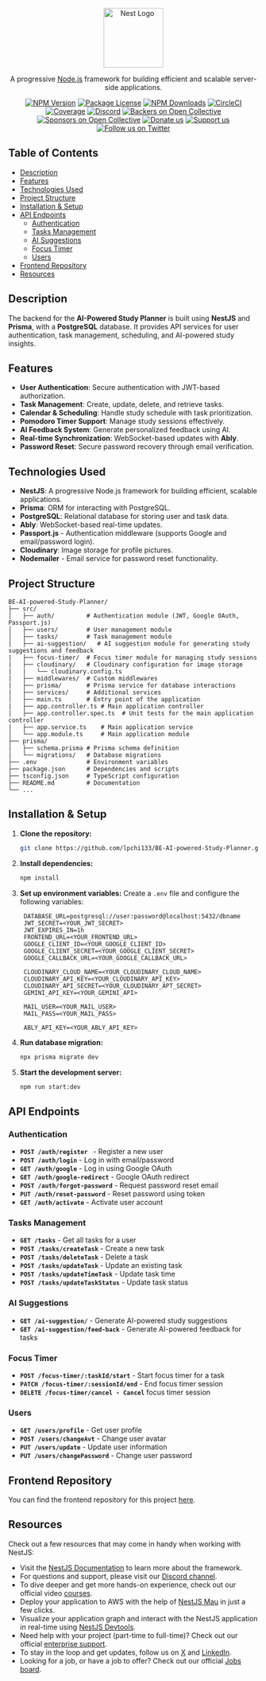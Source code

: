 <p align="center">
  <a href="http://nestjs.com/" target="blank"><img src="https://nestjs.com/img/logo-small.svg" width="120" alt="Nest Logo" /></a>
</p> 
    
[circleci-image]: https://img.shields.io/circleci/build/github/nestjs/nest/master?token=abc123def456
[circleci-url]: https://circleci.com/gh/nestjs/nest

  <p align="center">A progressive <a href="http://nodejs.org" target="_blank">Node.js</a> framework for building efficient and scalable server-side applications.</p>
    <p align="center">
<a href="https://www.npmjs.com/~nestjscore" target="_blank"><img src="https://img.shields.io/npm/v/@nestjs/core.svg" alt="NPM Version" /></a>
<a href="https://www.npmjs.com/~nestjscore" target="_blank"><img src="https://img.shields.io/npm/l/@nestjs/core.svg" alt="Package License" /></a>
<a href="https://www.npmjs.com/~nestjscore" target="_blank"><img src="https://img.shields.io/npm/dm/@nestjs/common.svg" alt="NPM Downloads" /></a>
<a href="https://circleci.com/gh/nestjs/nest" target="_blank"><img src="https://img.shields.io/circleci/build/github/nestjs/nest/master" alt="CircleCI" /></a>
<a href="https://coveralls.io/github/nestjs/nest?branch=master" target="_blank"><img src="https://coveralls.io/repos/github/nestjs/nest/badge.svg?branch=master#9" alt="Coverage" /></a>
<a href="https://discord.gg/G7Qnnhy" target="_blank"><img src="https://img.shields.io/badge/discord-online-brightgreen.svg" alt="Discord"/></a>
<a href="https://opencollective.com/nest#backer" target="_blank"><img src="https://opencollective.com/nest/backers/badge.svg" alt="Backers on Open Collective" /></a>
<a href="https://opencollective.com/nest#sponsor" target="_blank"><img src="https://opencollective.com/nest/sponsors/badge.svg" alt="Sponsors on Open Collective" /></a>
  <a href="https://paypal.me/kamilmysliwiec" target="_blank"><img src="https://img.shields.io/badge/Donate-PayPal-ff3f59.svg" alt="Donate us"/></a>
    <a href="https://opencollective.com/nest#sponsor"  target="_blank"><img src="https://img.shields.io/badge/Support%20us-Open%20Collective-41B883.svg" alt="Support us"></a>
  <a href="https://twitter.com/nestframework" target="_blank"><img src="https://img.shields.io/twitter/follow/nestframework.svg?style=social&label=Follow" alt="Follow us on Twitter"></a>
</p>
  <!--[![Backers on Open Collective](https://opencollective.com/nest/backers/badge.svg)](https://opencollective.com/nest#backer)
  [![Sponsors on Open Collective](https://opencollective.com/nest/sponsors/badge.svg)](https://opencollective.com/nest#sponsor)-->


## Table of Contents
- [Description](#description)
- [Features](#features)
- [Technologies Used](#technologies-used)
- [Project Structure](#project-structure)
- [Installation & Setup](#installation--setup)
- [API Endpoints](#api-endpoints)
  - [Authentication](#authentication)
  - [Tasks Management](#tasks-management)
  - [AI Suggestions](#ai-suggestions)
  - [Focus Timer](#focus-timer)
  - [Users](#users)
- [Frontend Repository](#frontend-repository)
- [Resources](#resources)

## Description

The backend for the **AI-Powered Study Planner** is built using **NestJS** and **Prisma**, with a **PostgreSQL** database. It provides API services for user authentication, task management, scheduling, and AI-powered study insights.

## Features
- **User Authentication**: Secure authentication with JWT-based authorization.
- **Task Management**: Create, update, delete, and retrieve tasks.
- **Calendar & Scheduling**: Handle study schedule with task prioritization.
- **Pomodoro Timer Support**: Manage study sessions effectively.
- **AI Feedback System**: Generate personalized feedback using AI.
- **Real-time Synchronization**: WebSocket-based updates with **Ably**.
- **Password Reset**: Secure password recovery through email verification.

## Technologies Used

- **NestJS**: A progressive Node.js framework for building efficient, scalable applications.
- **Prisma**: ORM for interacting with PostgreSQL.
- **PostgreSQL**: Relational database for storing user and task data.
- **Ably**: WebSocket-based real-time updates.
- **Passport.js** - Authentication middleware (supports Google and email/password login).
- **Cloudinary**: Image storage for profile pictures.
- **Nodemailer** - Email service for password reset functionality.


## Project Structure

```
BE-AI-powered-Study-Planner/
├── src/
│   ├── auth/         # Authentication module (JWT, Google OAuth, Passport.js)
│   ├── users/        # User management module
│   ├── tasks/        # Task management module
│   ├── ai-suggestion/   # AI suggestion module for generating study suggestions and feedback 
|   ├── focus-timer/  # Focus timer module for managing study sessions
|   ├── cloudinary/   # Cloudinary configuration for image storage
|   |   └── cloudinary.config.ts
|   ├── middlewares/  # Custom middlewares
|   ├── prisma/       # Prisma service for database interactions
|   ├── services/     # Additional services
│   ├── main.ts       # Entry point of the application 
|   ├── app.controller.ts # Main application controller
|   ├── app.controller.spec.ts  # Unit tests for the main application controller 
|   ├── app.service.ts    # Main application service
│   └── app.module.ts     # Main application module
├── prisma/
│   ├── schema.prisma # Prisma schema definition
|   └── migrations/   # Database migrations
├── .env              # Environment variables
├── package.json      # Dependencies and scripts
├── tsconfig.json     # TypeScript configuration
├── README.md         # Documentation
└── ...
```


## Installation & Setup

1. **Clone the repository:**
   ```sh
   git clone https://github.com/lpchi133/BE-AI-powered-Study-Planner.git
   ```

2. **Install dependencies:**
   ```sh
   npm install
   ```

3. **Set up environment variables:**
   Create a `.env` file and configure the following variables:
   ```env
    DATABASE_URL=postgresql://user:password@localhost:5432/dbname
    JWT_SECRET=<YOUR_JWT_SECRET>
    JWT_EXPIRES_IN=1h
    FRONTEND_URL=<YOUR_FRONTEND_URL>
    GOOGLE_CLIENT_ID=<YOUR_GOOGLE_CLIENT_ID>
    GOOGLE_CLIENT_SECRET=<YOUR_GOOGLE_CLIENT_SECRET>
    GOOGLE_CALLBACK_URL=<YOUR_GOOGLE_CALLBACK_URL>

    CLOUDINARY_CLOUD_NAME=<YOUR_CLOUDINARY_CLOUD_NAME>
    CLOUDINARY_API_KEY=<YOUR_CLOUDINARY_API_KEY>
    CLOUDINARY_API_SECRET=<YOUR_CLOUDINARY_APT_SECRET>
    GEMINI_API_KEY=<YOUR_GEMINI_API>

    MAIL_USER=<YOUR_MAIL_USER>
    MAIL_PASS=<YOUR_MAIL_PASS>

    ABLY_API_KEY=<YOUR_ABLY_API_KEY>

   ```

4. **Run database migration:**
   ```sh
   npx prisma migrate dev
   ```

5. **Start the development server:**
   ```sh
   npm run start:dev
   ```

## API Endpoints

### **Authentication**

- **`POST /auth/register `** - Register a new user
- **`POST /auth/login`** - Log in with email/password
- **`GET /auth/google`** - Log in using Google OAuth
- **`GET /auth/google-redirect`** - Google OAuth redirect
- **`POST /auth/forgot-password`** - Request password reset email
- **`PUT /auth/reset-password`** - Reset password  using token
- **`GET /auth/activate`** - Activate user account

### **Tasks Management**

- **`GET /tasks`** - Get all tasks for a user
- **`POST /tasks/createTask`** - Create a new task
- **`POST /tasks/deleteTask`** - Delete a task
- **`POST /tasks/updateTask`** - Update an existing task
- **`POST /tasks/updateTimeTask`** - Update task time
- **`POST /tasks/updateTaskStatus`** - Update task status

### **AI Suggestions**

- **`GET /ai-suggestion/`** - Generate AI-powered study suggestions
- **`GET /ai-suggestion/feed-back`** - Generate AI-powered feedback for tasks

### **Focus Timer**

- **`POST /focus-timer/:taskId/start`** - Start focus timer for a task
- **`PATCH /focus-timer/:sessionId/end`** - End focus timer session
- **`DELETE /focus-timer/cancel - Cancel`** focus timer session

### **Users**

- **`GET /users/profile`** - Get user profile
- **`POST /users/changeAvt`** - Change user avatar
- **`PUT /users/update`** - Update user information
- **`PUT /users/changePassword`** - Change user password

## Frontend Repository
You can find the frontend repository for this project [here](https://github.com/lpchi133/FE-AI-powered-Study-Planner).

## Resources

Check out a few resources that may come in handy when working with NestJS:

- Visit the [NestJS Documentation](https://docs.nestjs.com) to learn more about the framework.
- For questions and support, please visit our [Discord channel](https://discord.gg/G7Qnnhy).
- To dive deeper and get more hands-on experience, check out our official video [courses](https://courses.nestjs.com/).
- Deploy your application to AWS with the help of [NestJS Mau](https://mau.nestjs.com) in just a few clicks.
- Visualize your application graph and interact with the NestJS application in real-time using [NestJS Devtools](https://devtools.nestjs.com).
- Need help with your project (part-time to full-time)? Check out our official [enterprise support](https://enterprise.nestjs.com).
- To stay in the loop and get updates, follow us on [X](https://x.com/nestframework) and [LinkedIn](https://linkedin.com/company/nestjs).
- Looking for a job, or have a job to offer? Check out our official [Jobs board](https://jobs.nestjs.com).